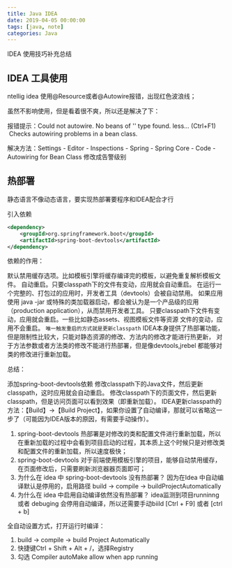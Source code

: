 ```yaml
---
title: Java IDEA
date: 2019-04-05 00:00:00
tags: [java, note]
categories: Java
---
```


IDEA 使用技巧补充总结

<!-- more -->

## IDEA 工具使用

ntellig idea 使用@Resource或者@Autowire报错，出现红色波浪线；

虽然不影响使用，但是看着很不爽，所以还是解决了下：

报错提示：Could not autowire. No beans of '' type found. less... (Ctrl+F1)  Checks autowiring problems in a bean class.

解决方法：Settings - Editor - Inspections - Spring - Spring Core - Code - Autowiring for Bean Class 修改成告警级别

## 热部署

静态语言不像动态语言，要实现热部署要程序和IDEA配合才行

引入依赖

```xml
<dependency>
    <groupId>org.springframework.boot</groupId>
    <artifactId>spring-boot-devtools</artifactId>
</dependency>
```

依赖的作用：

默认禁用缓存选项。比如模板引擎将缓存编译完的模板，以避免重复解析模板文件。
自动重启。只要classpath下的文件有变动，应用就会自动重启。
在运行一个完整的、打包过的应用时，开发者工具（devtools）会被自动禁用。
如果应用使用 java -jar 或特殊的类加载器启动，都会被认为是一个产品级的应用（production application），从而禁用开发者工具。
只要classpath下文件有变动，应用就会重启。一些比如静态assets、视图模板文件等资源 文件的变动，应用不会重启。
`唯一触发重启的方式就是更新classpath`
IDEA本身提供了热部署功能，但是限制性比较大，只能对静态资源的修改、方法内的修改才能进行热更新，
对于方法参数或者方法类的修改不能进行热部署，但是像devtools,jrebel 都能够对类的修改进行重新加载。

总结：

添加spring-boot-devtools依赖
修改classpath下的Java文件，然后更新classpath，这时应用就会自动重启。
修改classpath下的页面文件，然后更新classpath，但是访问页面可以看到效果（即重新加载）。
IDEA更新classpath的方法：【Build】->【Build Project】，如果你设置了自动编译，那就可以省略这一步了（可能因为IDEA版本的原因，有需要手动操作）。

1. spring-boot-devtools 热部署是对修改的类和配置文件进行重新加载，所以在重新加载的过程中会看到项目启动的过程，其本质上这个时候只是对修改类和配置文件的重新加载，所以速度极快；
2. spring-boot-devtools 对于前端使用模板引擎的项目，能够自动禁用缓存，在页面修改后，只需要刷新浏览器器页面即可；
3. 为什么在 idea 中 spring-boot-devtools 没有热部署？ 因为在Idea 中自动编译默认是停用的，启用路径 build -> compile -> buildProjectAutomatically
4. 为什么在 idea 中启用自动编译依然没有热部署？ idea监测到项目runninng 或者 debuging 会停用自动编译，所以还需要手动biild [Ctrl + F9] 或者 [ctrl +  b]

全自动设置方式，打开运行时编译：

1. build -> compile -> build Project Automatically
2. 快捷键Ctrl + Shift + Alt + /，选择Registry
3. 勾选 Compiler autoMake allow when app running